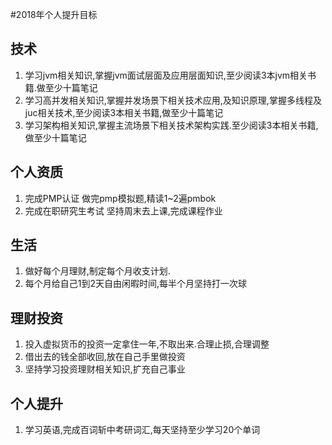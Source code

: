 
#2018年个人提升目标

## 技术

1. 学习jvm相关知识,掌握jvm面试层面及应用层面知识,至少阅读3本jvm相关书籍.做至少十篇笔记
2. 学习高并发相关知识,掌握并发场景下相关技术应用,及知识原理,掌握多线程及juc相关技术,至少阅读3本相关书籍,做至少十篇笔记
3. 学习架构相关知识,掌握主流场景下相关技术架构实践.至少阅读3本相关书籍,做至少十篇笔记

## 个人资质

1. 完成PMP认证
    做完pmp模拟题,精读1~2遍pmbok
2. 完成在职研究生考试
    坚持周末去上课,完成课程作业

## 生活

1. 做好每个月理财,制定每个月收支计划.
2. 每个月给自己1到2天自由闲暇时间,每半个月坚持打一次球

## 理财投资

1. 投入虚拟货币的投资一定拿住一年,不取出来.合理止损,合理调整
2. 借出去的钱全部收回,放在自己手里做投资
3. 坚持学习投资理财相关知识,扩充自己事业

## 个人提升

1. 学习英语,完成百词斩中考研词汇,每天坚持至少学习20个单词


